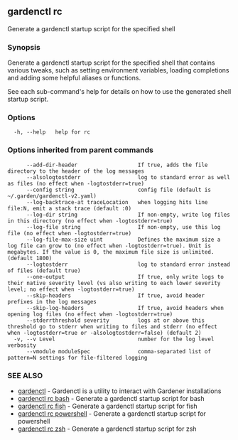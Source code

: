 ## gardenctl rc

Generate a gardenctl startup script for the specified shell

### Synopsis

Generate a gardenctl startup script for the specified shell that contains various tweaks,
such as setting environment variables, loading completions and adding some helpful aliases or functions.

See each sub-command's help for details on how to use the generated shell startup script.


### Options

```
  -h, --help   help for rc
```

### Options inherited from parent commands

```
      --add-dir-header                   If true, adds the file directory to the header of the log messages
      --alsologtostderr                  log to standard error as well as files (no effect when -logtostderr=true)
      --config string                    config file (default is ~/.garden/gardenctl-v2.yaml)
      --log-backtrace-at traceLocation   when logging hits line file:N, emit a stack trace (default :0)
      --log-dir string                   If non-empty, write log files in this directory (no effect when -logtostderr=true)
      --log-file string                  If non-empty, use this log file (no effect when -logtostderr=true)
      --log-file-max-size uint           Defines the maximum size a log file can grow to (no effect when -logtostderr=true). Unit is megabytes. If the value is 0, the maximum file size is unlimited. (default 1800)
      --logtostderr                      log to standard error instead of files (default true)
      --one-output                       If true, only write logs to their native severity level (vs also writing to each lower severity level; no effect when -logtostderr=true)
      --skip-headers                     If true, avoid header prefixes in the log messages
      --skip-log-headers                 If true, avoid headers when opening log files (no effect when -logtostderr=true)
      --stderrthreshold severity         logs at or above this threshold go to stderr when writing to files and stderr (no effect when -logtostderr=true or -alsologtostderr=false) (default 2)
  -v, --v Level                          number for the log level verbosity
      --vmodule moduleSpec               comma-separated list of pattern=N settings for file-filtered logging
```

### SEE ALSO

* [gardenctl](gardenctl.md)	 - Gardenctl is a utility to interact with Gardener installations
* [gardenctl rc bash](gardenctl_rc_bash.md)	 - Generate a gardenctl startup script for bash
* [gardenctl rc fish](gardenctl_rc_fish.md)	 - Generate a gardenctl startup script for fish
* [gardenctl rc powershell](gardenctl_rc_powershell.md)	 - Generate a gardenctl startup script for powershell
* [gardenctl rc zsh](gardenctl_rc_zsh.md)	 - Generate a gardenctl startup script for zsh

